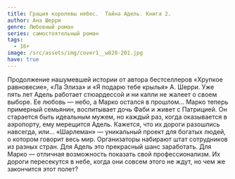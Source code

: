 ```yaml
---
title: Грация королевы небес.  Тайна Адель. Книга 2.
author: Ана Шерри
genre: Любовный роман
series: самостоятельный роман
tags:
  - 16+
image: /src/assets/img/cover1__w820-201.jpg
have: true
---
```

Продолжение нашумевшей истории от автора бестселлеров «Хрупкое равновесие», «Ла Элиза» и «Я подарю тебе крылья» А. Шерри. Уже пять лет Адель работает стюардессой и ни капли не жалеет о своем выборе. Ее любовь — небо, а Марко остался в прошлом… Марко теперь примерный семьянин, воспитывает дочь Фаби и живет с Патрицией. Он старается быть идеальным мужем, но каждый раз, когда оказывается в аэропорту, ему мерещится Адель. Кажется, что их дороги разошлись навсегда, или… «Шарлеман» — уникальный проект для богатых людей, о котором говорит весь мир. Организаторы набирают штат сотрудников из разных стран. Для Адель это прекрасный шанс заработать. Для Марко — отличная возможность показать свой профессионализм. Их дороги пересекутся в небе, когда они совсем этого не ждут, но чем же закончится этот полет?
